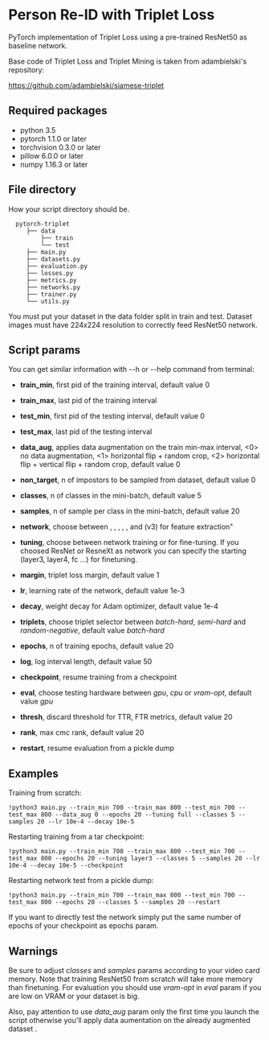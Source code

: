 # Person Re-ID with Triplet Loss

PyTorch implementation of Triplet Loss using a pre-trained ResNet50 as baseline network. 

Base code of Triplet Loss and Triplet Mining is taken from adambielski's repository:

https://github.com/adambielski/siamese-triplet

## Required packages
- python 3.5
- pytorch 1.1.0 or later
- torchvision 0.3.0 or later
- pillow 6.0.0 or later
- numpy 1.16.3 or later

## File directory

How your script directory should be.

```
  pytorch-triplet
     ├── data                    
         ├── train          
         └── test 
     ├── main.py
     ├── datasets.py
     ├── evaluation.py
     ├── losses.py
     ├── metrics.py
     ├── networks.py
     ├── trainer.py
     └── utils.py
```

You must put your dataset in the data folder split in train and test. Dataset images must have 224x224 resolution to correctly feed ResNet50 network.

## Script params

You can get similar information with --h or --help command from terminal:

- **train_min**, first pid of the training interval, default value 0

- **train_max**, last pid of the training interval

- **test_min**, first pid of the testing interval, default value 0

- **test_max**, last pid of the testing interval

- **data_aug**, applies data augmentation on the train min-max interval,
               <0> no data augmentation, <1> horizontal flip + random crop, <2> horizontal flip + vertical flip + random crop,
               default value 0

- **non_target**, n of impostors to be sampled from dataset, default value 0 

- **classes**, n of classes in the mini-batch, default value 5

- **samples**, n of sample per class in the mini-batch, default value 20

- **network**, choose between <resnet>, <vgg16>, <alexnet>, <densenet>, <resnext>, <googlenet> and <inception>(v3) for feature       extraction"

- **tuning**, choose between <full> network training or <ft> for fine-tuning. 
              If you choosed ResNet or ResneXt as network you can specify the starting <layer> (layer3, layer4, fc ...) for finetuning.
- **margin**, triplet loss margin, default value 1

- **lr**, learning rate of the network, default value 1e-3

- **decay**, weight decay for Adam optimizer, default value 1e-4

- **triplets**, choose triplet selector between *batch-hard*, *semi-hard* and *random-negative*, default value *batch-hard*

- **epochs**, n of training epochs, default value 20

- **log**, log interval length, default value 50

- **checkpoint**, resume training from a checkpoint

- **eval**, choose testing hardware between *gpu*, *cpu* or *vram-opt*, default value *gpu*

- **thresh**, discard threshold for TTR, FTR metrics, default value 20

- **rank**, max cmc rank, default value 20

- **restart**, resume evaluation from a pickle dump

## Examples

Training from scratch:

```
!python3 main.py --train_min 700 --train_max 800 --test_min 700 --test_max 800 --data_aug 0 --epochs 20 --tuning full --classes 5 --samples 20 --lr 10e-4 --decay 10e-5 
```

Restarting training from a tar checkpoint:

```
!python3 main.py --train_min 700 --train_max 800 --test_min 700 --test_max 800 --epochs 20 --tuning layer3 --classes 5 --samples 20 --lr 10e-4 --decay 10e-5 --checkpoint
```

Restarting network test from a pickle dump:

```
!python3 main.py --train_min 700 --train_max 800 --test_min 700 --test_max 800 --epochs 20 --classes 5 --samples 20 --restart
```

If you want to directly test the network simply put the same number of epochs of your checkpoint as epochs param.

## Warnings

Be sure to adjust *classes* and *samples* params according to your video card memory. Note that training ResNet50 from scratch will take more memory than finetuning. For evaluation you should use *vram-opt* in *eval* param if you are low on VRAM or your dataset is big.

Also, pay attention to use *data_aug* param only the first time you launch the script otherwise you'll apply data aumentation on the already augmented dataset .
